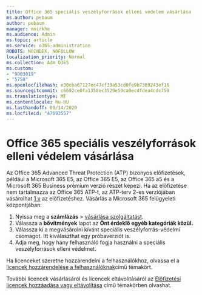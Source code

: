 ```yaml
---
title: Office 365 speciális veszélyforrások elleni védelem vásárlása
ms.author: pebaum
author: pebaum
manager: mnirkhe
ms.audience: Admin
ms.topic: article
ms.service: o365-administration
ROBOTS: NOINDEX, NOFOLLOW
localization_priority: Normal
ms.collection: Adm_O365
ms.custom:
- "9003019"
- "5758"
ms.openlocfilehash: e30cba67127ec47cf39a53cd0fe9b7369243ef16
ms.sourcegitcommit: c6692ce0fa1358ec3529e59ca0ecdfdea4cdc759
ms.translationtype: MT
ms.contentlocale: hu-HU
ms.lasthandoff: 09/14/2020
ms.locfileid: "47693557"
---
```

# <a name="purchase-office-365-advanced-threat-protection"></a>Office 365 speciális veszélyforrások elleni védelem vásárlása

Az Office 365 Advanced Threat Protection (ATP) bizonyos előfizetések, például a Microsoft 365 E5, az Office 365 E5, az Office 365 a5 és a Microsoft 365 Business prémium verzió részét képezi. Ha az előfizetése nem tartalmazza az Office 365 ATP-t, az ATP-terv 2-es verziójában vásárolhat [1 v](https:/www.microsoft.com/microsoft-365/exchange/advance-threat-protection?market=um#office-ProductsCompare-785zwzq) az előfizetéshez. Vásárlás a Microsoft 365 felügyeleti központjában:

1. Nyissa meg a **számlázás**   >   [vásárlása szolgáltatást](https://go.microsoft.com/fwlink/p/?linkid=868433).
2. Válassza a **bővítmények**  lapot az **Önt érdeklő egyéb kategóriák közül.**
3. Válassza ki a megvásárolni kívánt speciális veszélyforrás-védelmi csomagot. Itt kiválaszthat egy próbaverziót is.
4. Adja meg, hogy hány felhasználó fogja használni a speciális veszélyforrások elleni védelmet.

Ha licenceket szeretne hozzárendelni a felhasználókhoz, olvassa el a [licencek hozzárendelése a felhasználóknak](https://docs.microsoft.com/microsoft-365/admin/manage/assign-licenses-to-users?view=o365-worldwide)című témakört.

További licencek vásárlásáról és licencek eltávolításáról az [Előfizetési licencek hozzáadása vagy eltávolítása](https://docs.microsoft.com/microsoft-365/commerce/licenses/buy-licenses?view=o365-worldwide#add-or-remove-licenses-for-your-business-subscription) című témakörben olvashat.